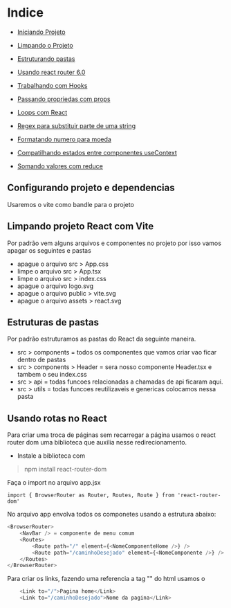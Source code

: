 # Indice

- [Iniciando Projeto](#start)
- [Limpando o Projeto](#cleaning)
- [Estruturando pastas](#folders)
- [Usando react router 6.0](#routes)

- [Trabalhando com Hooks](#hooks)
- [Passando propriedas com props](#props)
- [Loops com React](#loops)
- [Regex para substituir parte de uma string](#regex)
- [Formatando numero para moeda](#currecy)
- [Compatilhando estados entre componentes useContext](#shared)
- [Somando valores com reduce](#reduce)


<a id="start"></a>

## Configurando projeto e dependencias

Usaremos o vite como bandle para o projeto

<a id="cleaning"></a>

## Limpando projeto React com Vite

Por padrão vem alguns arquivos e componentes no projeto por isso vamos apagar os seguintes e pastas

- apague o arquivo src > App.css
- limpe o arquivo src > App.tsx
- limpe o arquivo src > index.css
- apague o arquivo logo.svg
- apague o arquivo  public > vite.svg
- apague o arquivo assets > react.svg

<a id="folder"></a>

## Estruturas de pastas

Por padrão estruturamos as pastas do React da seguinte maneira.

- src > components = todos os componentes que vamos criar vao ficar dentro de pastas
- src > components > Header = sera nosso componente Header.tsx e tambem o seu index.css
- src > api = todas funcoes relacionadas a chamadas de api ficaram aqui.
- src > utils = todas funcoes reutilizaveis e genericas colocamos nessa pasta 

<a id="routes"></a>

## Usando rotas no React

Para criar uma troca de páginas sem recarregar a página usamos o react router dom uma biblioteca que auxilia nesse redirecionamento.

- Instale a biblioteca com
> npm install react-router-dom

Faça o import no arquivo app.jsx

```
import { BrowserRouter as Router, Routes, Route } from 'react-router-dom'
```

No arquivo app envolva todos os componetes usando a estrutura abaixo:

``` javascript
<BrowserRouter>
    <NavBar /> = componente de menu comum
    <Routes>
        <Route path="/" element={<NomeComponenteHome />} />
        <Route path="/caminhoDesejado" element={<NomeComponente />} />
    </Routes>
</BrowserRouter>
```
Para criar os links, fazendo uma referencia a tag "<a>" do html usamos o <link>

``` javascript
    <Link to="/">Pagina home</Link>
    <Link to="/caminhoDesejado">Nome da pagina</Link>
```